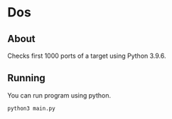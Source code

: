 # Dos
## About
Checks first 1000 ports of a target using Python 3.9.6.
## Running
You can run program using python.
```
python3 main.py
```
